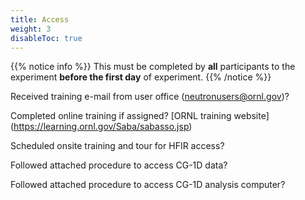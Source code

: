 ```yaml
---
title: Access
weight: 3
disableToc: true
---
```



{{% notice info %}}
This must be completed by **all** participants to the experiment **before the first day** of experiment.
{{% /notice %}}

<i class='fa fa-square-o'></i> Received training e-mail from user office (neutronusers@ornl.gov)?

<i class='fa fa-square-o'></i> Completed online training if assigned? [ORNL training website]
(https://learning.ornl.gov/Saba/sabasso.jsp)

<i class='fa fa-square-o'></i> Scheduled onsite training and tour for HFIR access?

<i class='fa fa-square-o'></i> Followed attached procedure to access CG-1D data?

<i class='fa fa-square-o'></i> Followed attached procedure to access CG-1D analysis computer?




